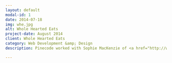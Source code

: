 ```yaml
---
layout: default
modal-id: 1
date: 2014-07-18
img: whe.jpg
alt: Whole Hearted Eats
project-date: August 2014
client: Whole Hearted Eats
category: Web Development &amp; Design
description: Pinecode worked with Sophie MacKenzie of <a href="http://wholeheartedeats.com" title="Whole Hearted Eats">Whole Hearted Eats</a> to refresh her food blog - Inside and out. We moved her from Blogger to a self-hosted WordPress installation, fresh with a custom theme accompanied by several plugins to make her work easier.

---
```

